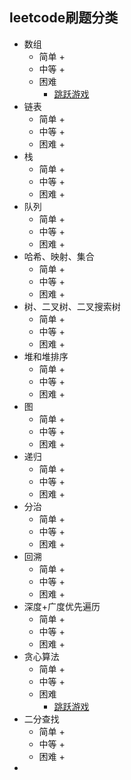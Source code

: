 leetcode刷题分类
---
- 数组
    * 简单
        +     
    * 中等
        +
    * 困难
        + [跳跃游戏](./java/src/main/java/com/xiaoboji/problem/greedy/d_45)
- 链表
    * 简单
        +
    * 中等
        +
    * 困难
        +
- 栈
    * 简单
        +
    * 中等
        +
    * 困难
        +
- 队列
    * 简单
        +
    * 中等
        +
    * 困难
        +
- 哈希、映射、集合
    * 简单
        +
    * 中等
        +
    * 困难
        +
- 树、二叉树、二叉搜索树
    * 简单
        +
    * 中等
        +
    * 困难
        +
- 堆和堆排序
    * 简单
        +
    * 中等
        +
    * 困难
        +
- 图
    * 简单
        +
    * 中等
        +
    * 困难
        +
- 递归
    * 简单
        +
    * 中等
        +
    * 困难
        +
- 分治
    * 简单
        +
    * 中等
        +
    * 困难
        +
- 回溯
    * 简单
        +
    * 中等
        +
    * 困难
        +
- 深度+广度优先遍历
    * 简单
        +
    * 中等
        +
    * 困难
        +
- 贪心算法
    * 简单
        +
    * 中等
        +
    * 困难
        + [跳跃游戏](./java/src/main/java/com/xiaoboji/problem/greedy/d_45)
- 二分查找
    * 简单
        +
    * 中等
        +
    * 困难
        +
- 

